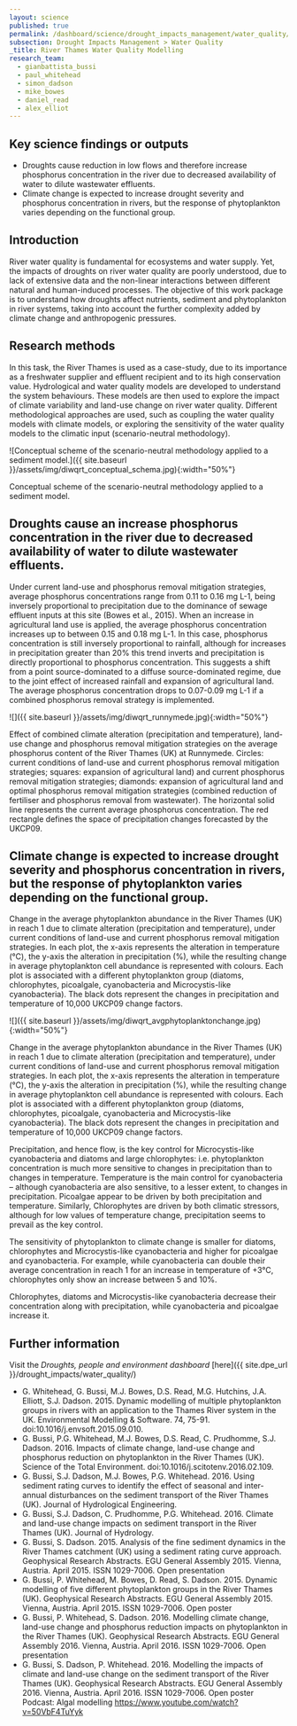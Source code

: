 ```yaml
---
layout: science
published: true
permalink: /dashboard/science/drought_impacts_management/water_quality/diwqrt/
subsection: Drought Impacts Management > Water Quality
_title: River Thames Water Quality Modelling
research_team:
  - gianbattista_bussi
  - paul_whitehead
  - simon_dadson
  - mike_bowes
  - daniel_read
  - alex_elliot
---
```


## Key science findings or outputs

* Droughts cause reduction in low flows and therefore increase phosphorus concentration in the river due to decreased availability of water to dilute wastewater effluents.
* Climate change is expected to increase drought severity and phosphorus concentration in rivers, but the response of phytoplankton varies depending on the functional group.
 
## Introduction

River water quality is fundamental for ecosystems and water supply. Yet, the impacts of droughts on river water quality are poorly understood, due to lack of extensive data and the non-linear interactions between different natural and human-induced processes. The objective of this work package is to understand how droughts affect nutrients, sediment and phytoplankton in river systems, taking into account the further complexity added by climate change and anthropogenic pressures.

## Research methods 

In this task, the River Thames is used as a case-study, due to its importance as a freshwater supplier and effluent recipient and to its high conservation value. Hydrological and water quality models are developed to understand the system behaviours. These models are then used to explore the impact of climate variability and land-use change on river water quality. Different methodological approaches are used, such as coupling the water quality models with climate models, or exploring the sensitivity of the water quality models to the climatic input (scenario-neutral methodology).

![Conceptual scheme of the scenario-neutral methodology applied to a sediment model.]({{ site.baseurl }}/assets/img/diwqrt_conceptual_schema.jpg){:width="50%"}

Conceptual scheme of the scenario-neutral methodology applied to a sediment model.
 
## Droughts cause an increase phosphorus concentration in the river due to decreased availability of water to dilute wastewater effluents. 

Under current land-use and phosphorus removal mitigation strategies, average phosphorus concentrations range from 0.11 to 0.16 mg L-1, being inversely proportional to precipitation due to the dominance of sewage effluent inputs at this site (Bowes et al., 2015). When an increase in agricultural land use is applied, the average phosphorus concentration increases up to between 0.15 and 0.18 mg L-1. In this case, phosphorus concentration is still inversely proportional to rainfall, although for increases in precipitation greater than 20% this trend inverts and precipitation is directly proportional to phosphorus concentration. This suggests a shift from a point source-dominated to a diffuse source-dominated regime, due to the joint effect of increased rainfall and expansion of agricultural land. The average phosphorus concentration drops to 0.07-0.09 mg L-1 if a combined phosphorus removal strategy is implemented.

![]({{ site.baseurl }}/assets/img/diwqrt_runnymede.jpg){:width="50%"}

Effect of combined climate alteration (precipitation and temperature), land-use change and phosphorus removal mitigation strategies on the average phosphorus content of the River Thames (UK) at Runnymede. Circles: current conditions of land-use and current phosphorus removal mitigation strategies; squares: expansion of agricultural land) and current phosphorus removal mitigation strategies; diamonds: expansion of agricultural land and optimal phosphorus removal mitigation strategies (combined reduction of fertiliser and phosphorus removal from wastewater). The horizontal solid line represents the current average phosphorus concentration. The red rectangle defines the space of precipitation changes forecasted by the UKCP09.
 
## Climate change is expected to increase drought severity and phosphorus concentration in rivers, but the response of phytoplankton varies depending on the functional group. 

Change in the average phytoplankton abundance in the River Thames (UK) in reach 1 due to climate alteration (precipitation and temperature), under current conditions of land-use and current phosphorus removal mitigation strategies. In each plot, the x-axis represents the alteration in temperature (°C), the y-axis the alteration in precipitation (%), while the resulting change in average phytoplankton cell abundance is represented with colours. Each plot is associated with a different phytoplankton group (diatoms, chlorophytes, picoalgale, cyanobacteria and Microcystis-like cyanobacteria). The black dots represent the changes in precipitation and temperature of 10,000 UKCP09 change factors.

![]({{ site.baseurl }}/assets/img/diwqrt_avgphytoplanktonchange.jpg){:width="50%"}

Change in the average phytoplankton abundance in the River Thames (UK) in reach 1 due to climate alteration (precipitation and temperature), under current conditions of land-use and current phosphorus removal mitigation strategies. In each plot, the x-axis represents the alteration in temperature (°C), the y-axis the alteration in precipitation (%), while the resulting change in average phytoplankton cell abundance is represented with colours. Each plot is associated with a different phytoplankton group (diatoms, chlorophytes, picoalgale, cyanobacteria and Microcystis-like cyanobacteria). The black dots represent the changes in precipitation and temperature of 10,000 UKCP09 change factors.

Precipitation, and hence flow, is the key control for Microcystis-like cyanobacteria and diatoms and large chlorophytes: i.e. phytoplankton concentration is much more sensitive to changes in precipitation than to changes in temperature. Temperature is the main control for cyanobacteria – although cyanobacteria are also sensitive, to a lesser extent, to changes in precipitation. Picoalgae appear to be driven by both precipitation and temperature. Similarly, Chlorophytes are driven by both climatic stressors, although for low values of temperature change, precipitation seems to prevail as the key control.

The sensitivity of phytoplankton to climate change is smaller for diatoms, chlorophytes and Microcystis-like cyanobacteria and higher for picoalgae and cyanobacteria. For example, while cyanobacteria can double their average concentration in reach 1 for an increase in temperature of +3°C, chlorophytes only show an increase between 5 and 10%.

Chlorophytes, diatoms and Microcystis-like cyanobacteria decrease their concentration along with precipitation, while cyanobacteria and picoalgae increase it.   

## Further information
Visit the _Droughts, people and environment dashboard_ [here]({{ site.dpe_url }}/drought_impacts/water_quality/)

* G. Whitehead, G. Bussi, M.J. Bowes, D.S. Read, M.G. Hutchins, J.A. Elliott, S.J. Dadson. 2015. Dynamic modelling of multiple phytoplankton groups in rivers with an application to the Thames River system in the UK. Environmental Modelling & Software. 74, 75-91. doi:10.1016/j.envsoft.2015.09.010.
* G. Bussi, P.G. Whitehead, M.J. Bowes, D.S. Read, C. Prudhomme, S.J. Dadson. 2016. Impacts of climate change, land-use change and phosphorus reduction on phytoplankton in the River Thames (UK). Science of the Total Environment. doi:10.1016/j.scitotenv.2016.02.109.
* G. Bussi, S.J. Dadson, M.J. Bowes, P.G. Whitehead. 2016. Using sediment rating curves to identify the effect of seasonal and inter-annual disturbances on the sediment transport of the River Thames (UK). Journal of Hydrological Engineering.
* G. Bussi, S.J. Dadson, C. Prudhomme, P.G. Whitehead. 2016. Climate and land-use change impacts on sediment transport in the River Thames (UK). Journal of Hydrology.
* G. Bussi, S. Dadson. 2015. Analysis of the fine sediment dynamics in the River Thames catchment (UK) using a sediment rating curve approach. Geophysical Research Abstracts. EGU General Assembly 2015. Vienna, Austria. April 2015. ISSN 1029-7006. Open presentation
* G. Bussi, P. Whitehead, M. Bowes, D. Read, S. Dadson. 2015. Dynamic modelling of five different phytoplankton groups in the River Thames (UK). Geophysical Research Abstracts. EGU General Assembly 2015. Vienna, Austria. April 2015. ISSN 1029-7006. Open poster
* G. Bussi, P. Whitehead, S. Dadson. 2016. Modelling climate change, land-use change and phosphorus reduction impacts on phytoplankton in the River Thames (UK). Geophysical Research Abstracts. EGU General Assembly 2016. Vienna, Austria. April 2016. ISSN 1029-7006. Open presentation
* G. Bussi, S. Dadson, P. Whitehead. 2016. Modelling the impacts of climate and land-use change on the sediment transport of the River Thames (UK). Geophysical Research Abstracts. EGU General Assembly 2016. Vienna, Austria. April 2016. ISSN 1029-7006. Open poster
Podcast: Algal modelling https://www.youtube.com/watch?v=50VbF4TuYyk
